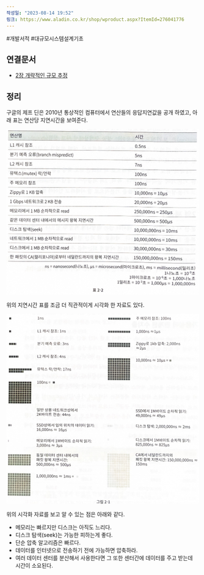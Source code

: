 ```yaml
---
작성일: "2023-08-14 19:52"
링크: https://www.aladin.co.kr/shop/wproduct.aspx?ItemId=276041776
---
```

#개발서적 #대규모시스템설계기초
## 연결문서
- [2장 개략적인 규모 추정](../2장%20개략적인%20규모%20추정.md)

## 정리
구글의 제프 딘은 2010년 통상적인 컴퓨터에서 연산들의 응답지연값을 공개 하였고, 아래 표는 연산당 지연시간을 보여준다.

![2020230814200942.png|500](images/Pasted%20image%2020230814200942.png)

위의 지연시간 표를 조금 더 직관적이게 시각화 한 자료도 있다.  

![2020230814201058.png|500](images/Pasted%20image%2020230814201058.png)

위의 시각화 자료를 보고 알 수 있는 점은 아래와 같다.
- 메모리는 빠르지만 디스크는 아직도 느리다. 
- 디스크 탐색(seek)는 가능한 피하는게 좋다.
- 단순 압축 알고리즘은 빠르다.
- 데이터를 인터넷으로 전송하기 전에 가능하면 압축하라.
- 여러 데이터 센터를 분산해서 사용한다면 그 또한 센터간에 데이터를 주고 받는데 시간이 소요된다.